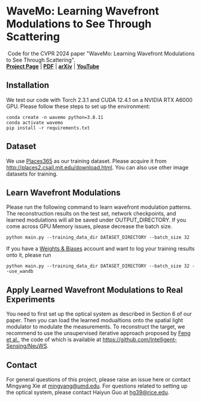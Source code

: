 # WaveMo: Learning Wavefront Modulations to See Through Scattering
​
Code for the CVPR 2024 paper "WaveMo: Learning Wavefront Modulations to See Through Scattering".
<br>[**Project Page**](https://wavemo-2024.github.io/) | [**PDF**](https://openaccess.thecvf.com/content/CVPR2024/papers/Xie_WaveMo_Learning_Wavefront_Modulations_to_See_Through_Scattering_CVPR_2024_paper.pdf) | [**arXiv**](https://arxiv.org/abs/2404.07985) | [**YouTube**](https://www.youtube.com/watch?v=-R3m9GT75pQ) <br>

## Installation
We test our code with Torch 2.3.1 and CUDA 12.4.1 on a NVIDIA RTX A6000 GPU. Please follow these steps to set up the environment:
``` 
conda create -n wavemo python=3.8.11
conda activate wavemo
pip install -r requirements.txt
```


## Dataset
We use [Places365](http://places2.csail.mit.edu/index.html) as our training dataset. Please acquire it from http://places2.csail.mit.edu/download.html. You can also use other image datasets for training.


## Learn Wavefront Modulations

Please run the following command to learn wavefront modulation patterns. The reconstruction results on the test set, network checkpoints, and learned modulations will all be saved under OUTPUT_DIRECTORY. If you come across GPU Memory issues, please decrease the batch size.

``` 
python main.py --training_data_dir DATASET_DIRECTORY --batch_size 32
```

If you have a [Weights & Biases](https://wandb.ai/home) account and want to log your training results onto it, please run 

``` 
python main.py --training_data_dir DATASET_DIRECTORY --batch_size 32 --use_wandb
```


## Apply Learned Wavefront Modulations to Real Experiments
You need to first set up the optical system as described in Section 6 of our paper. Then you can load the learned modualtions onto the spatial light modulator to modulate the measurements. To reconstruct the target, we recommend to use the unsupervised iterative approach proposed by [Feng et al.](https://www.science.org/doi/10.1126/sciadv.adg4671), the code of which is available at https://github.com/Intelligent-Sensing/NeuWS.


## Contact
For general questions of this project, please raise an issue here or contact Mingyang Xie at mingyang@umd.edu. For questions related to setting up the optical system, please contact Haiyun Guo at hg39@rice.edu.